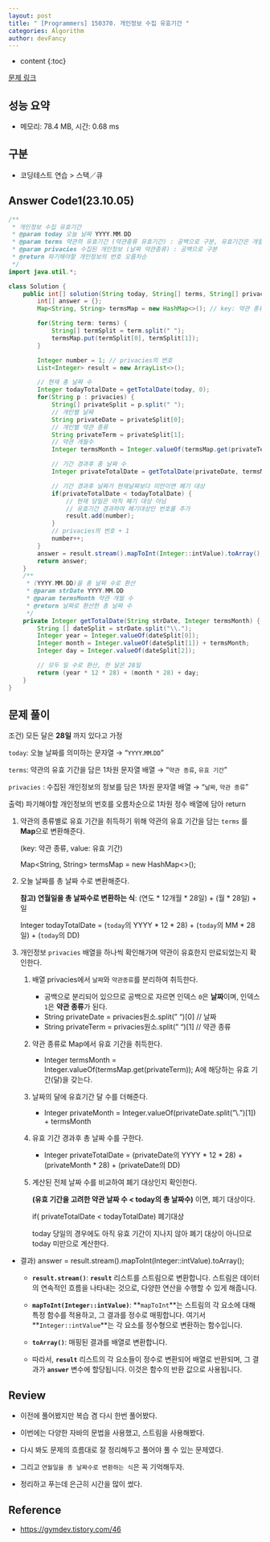 ```yaml
---
layout: post
title: " [Programmers] 150370. 개인정보 수집 유효기간 "
categories: Algorithm
author: devFancy
---
```

* content
{:toc}

[문제 링크](https://school.programmers.co.kr/learn/courses/30/lessons/150370)

## 성능 요약

* 메모리: 78.4 MB, 시간: 0.68 ms

## 구분

* 코딩테스트 연습 > 스택／큐

## Answer Code1(23.10.05)

```java
/**
 * 개인정보 수집 유효기간
 * @param today 오늘 날짜 YYYY.MM.DD
 * @param terms 약관의 유효기간 (약관종류 유효기간) : 공백으로 구분, 유효기간은 개월수
 * @param privacies 수집된 개인정보 (날짜 약관종류) : 공백으로 구분
 * @return 파기해야할 개인정보의 번호 오름차순
 */
import java.util.*;

class Solution {
    public int[] solution(String today, String[] terms, String[] privacies) {
        int[] answer = {};
        Map<String, String> termsMap = new HashMap<>(); // key: 약관 종류, value: 유효 기간

        for(String term: terms) {
            String[] termSplit = term.split(" ");
            termsMap.put(termSplit[0], termSplit[1]);
        }

        Integer number = 1; // privacies의 번호
        List<Integer> result = new ArrayList<>();

        // 현재 총 날짜 수
        Integer todayTotalDate = getTotalDate(today, 0);
        for(String p : privacies) {
            String[] privateSplit = p.split(" ");
            // 개인별 날짜
            String privateDate = privateSplit[0];
            // 개인별 약관 종류
            String privateTerm = privateSplit[1];
            // 약관 개월수
            Integer termsMonth = Integer.valueOf(termsMap.get(privateTerm));

            // 기간 경과후 총 날짜 수
            Integer privateTotalDate = getTotalDate(privateDate, termsMonth) - 1;

            // 기간 경과후 날짜가 현재날짜보다 미만이면 폐기 대상
            if(privateTotalDate < todayTotalDate) {
                // 현재 당일은 아직 폐기 대상 아님
                // 유효기간 경과하여 폐기대상인 번호를 추가
                result.add(number);
            }
            // privacies의 번호 + 1
            number++;
        }
        answer = result.stream().mapToInt(Integer::intValue).toArray();
        return answer;
    }
    /**
     * (YYYY.MM.DD)을 총 날짜 수로 환산
     * @param strDate YYYY.MM.DD
     * @param termsMonth 약관 개월 수
     * @return 날짜로 환산한 총 날짜 수
     */
    private Integer getTotalDate(String strDate, Integer termsMonth) {
        String [] dateSplit = strDate.split("\\.");
        Integer year = Integer.valueOf(dateSplit[0]);
        Integer month = Integer.valueOf(dateSplit[1]) + termsMonth;
        Integer day = Integer.valueOf(dateSplit[2]);

        // 모두 일 수로 환산, 한 달은 28일
        return (year * 12 * 28) + (month * 28) + day;
    }
}
```

## 문제 풀이

조건) 모든 달은 **28일** 까지 있다고 가정

`today`: 오늘 날짜를 의미하는 문자열 → “`YYYY`.`MM`.`DD`”

`terms`: 약관의 유효 기간을 담은 1차원 문자열 배열 →  “`약관 종류`, `유효 기간`”

`privacies` : 수집된 개인정보의 정보를 담은 1차원 문자열 배열 → “`날짜`, `약관 종류`”

출력) 파기해야할 개인정보의 번호를 오름차순으로 1차원 정수 배열에 담아 return

1. 약관의 종류별로 유효 기간을 취득하기 위해 약관의 유효 기간을 담는 `terms` 를 **Map**으로 변환해준다.

   (key: 약관 종류, value: 유효 기간)

   Map<String, String> termsMap = new HashMap<>();

2. 오늘 날짜를 총 날짜 수로 변환해준다.

   **참고) 연월일을 총 날짜수로 변환하는 식**: (연도 * 12개월 * 28일) + (월 * 28일) + 일

   Integer todayTotalDate = (`today`의 YYYY * 12 * 28) + (`today`의 MM * 28일) + (`today`의 DD)

3. 개인정보 `privacies` 배열을 하나씩 확인해가며 약관이 유효한지 만료되었는지 확인한다.
    1. 배열 privacies에서 `날짜`와 `약관종류`를 분리하여 취득한다.
        - 공백으로 분리되어 있으므로 공백으로 자르면 인덱스 `0`은 **날짜**이며, 인덱스 `1`은 **약관 종류**가 된다.
        - String privateDate = privacies원소.split(” “)[0] // 날짜
        - String privateTerm = privacies원소.split(” “)[1] // 약관 종류
    2. 약관 종류로 Map에서 유효 기간을 취득한다.
        - Integer termsMonth = Integer.valueOf(termsMap.get(privateTerm)); A에 해당하는 유효 기간(달)을 갖는다.
    3. 날짜의 달에 유효기간 달 수를 더해준다.
        - Integer privateMonth = Integer.valueOf(privateDate.split(”\\.”)[1]) + termsMonth
    4. 유효 기간 경과후 총 날짜 수를 구한다.
        - Integer privateTotalDate = (privateDate의 YYYY * 12 * 28) + (privateMonth * 28) + (privateDate의 DD)
    5. 계산된  전체 날짜 수를 비교하여 폐기 대상인지 확인한다.

       **(유효 기간을 고려한 약관 날짜 수 < today의 총 날짜수)** 이면, 폐기 대상이다.

       if( privateTotalDate < todayTotalDate) 폐기대상

       today 당일의 경우에도 아직 유효 기간이 지나지 않아 폐기 대상이 아니므로 today 미만으로 계산한다.


* 결과) answer = result.stream().mapToInt(Integer::intValue).toArray();

  * **`result.stream()`**: **`result`** 리스트를 스트림으로 변환합니다. 스트림은 데이터의 연속적인 흐름을 나타내는 것으로, 다양한 연산을 수행할 수 있게 해줍니다.

  * **`mapToInt(Integer::intValue)`**: **`mapToInt`**는 스트림의 각 요소에 대해 특정 함수를 적용하고, 그 결과를 정수로 매핑합니다. 여기서 **`Integer::intValue`**는 각 요소를 정수형으로 변환하는 함수입니다.

  * **`toArray()`**: 매핑된 결과를 배열로 변환합니다.

  * 따라서, **`result`** 리스트의 각 요소들이 정수로 변환되어 배열로 반환되며, 그 결과가 **`answer`** 변수에 할당됩니다. 이것은 함수의 반환 값으로 사용됩니다.

## Review

* 이전에 풀어봤지만 복습 겸 다시 한번 풀어봤다.

* 이번에는 다양한 자바의 문법을 사용했고, 스트림을 사용해봤다.

* 다시 봐도 문제의 흐름대로 잘 정리해두고 풀어야 풀 수 있는 문제였다.

* 그리고 `연월일을 총 날짜수로 변환하는 식`은 꼭 기억해두자.

* 정리하고 푸는데 은근히 시간을 많이 썼다.

## Reference

- https://gymdev.tistory.com/46